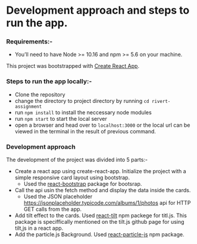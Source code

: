 # Development approach and steps to run the app.

### Requirements:-
 - You’ll need to have Node >= 10.16 and npm >= 5.6 on your machine.
 
This project was bootstrapped with [Create React App](https://github.com/facebook/create-react-app).

### Steps to run the app locally:-
 - Clone the repository
 - change the directory to project directory by running `cd rivert-assignment`
 - run `npm install` to install the neccessary node modules
 - run `npm start` to start the local server
 - open a browser and head over to `localhost:3000` or the local url can be viewed in the terminal in the result of previous command.
 
### Development approach
 The development of the project was divided into 5 parts:-
  - Create a react app using create-react-app. Initialize the project with a simple responsive card layout using bootstrap.
    - Used the [react-bootstrap](https://www.npmjs.com/package/react-bootstrap) package for bootsrap.
  - Call the api usin the fetch method and display the data inside the cards.
    - Used the JSON placeholder https://jsonplaceholder.typicode.com/albums/1/photos api for HTTP GET calls from the app.
  - Add tilt effect to the cards. Used [react-tilt](https://www.npmjs.com/package/react-tilt) npm packege for titl.js. This package is speciffically mentioned on the tilt.js github page for using tilt,js in a react app.
  - Add the particle.js Background. Used [react-particle-js](https://www.npmjs.com/package/react-particles-js) npm package.

